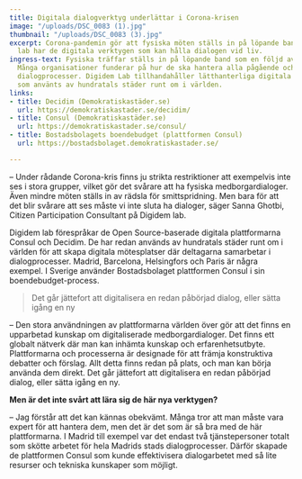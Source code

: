 ```yaml
---
title: Digitala dialogverktyg underlättar i Corona-krisen
image: "/uploads/DSC_0083 (1).jpg"
thumbnail: "/uploads/DSC_0083 (3).jpg"
excerpt: Corona-pandemin gör att fysiska möten ställs in på löpande band. Digidem
  lab har de digitala verktygen som kan hålla dialogen vid liv.
ingress-text: Fysiska träffar ställs in på löpande band som en följd av Corona-pandemin.
  Många organisationer funderar på hur de ska hantera alla pågående och inplanerade
  dialogprocesser. Digidem Lab tillhandahåller lätthanterliga digitala plattformar
  som använts av hundratals städer runt om i världen.
links:
- title: Decidim (Demokratiskastäder.se)
  url: https://demokratiskastader.se/decidim/
- title: Consul (Demokratiskastäder.se)
  url: https://demokratiskastader.se/consul/
- title: Bostadsbolagets boendebudget (plattformen Consul)
  url: https://bostadsbolaget.demokratiskastader.se/

---
```

– Under rådande Corona-kris finns ju strikta restriktioner att exempelvis inte ses i stora grupper, vilket gör det svårare att ha fysiska medborgardialoger. Även mindre möten ställs in av rädsla för smittspridning. Men bara för att det blir svårare att ses måste vi inte sluta ha dialoger, säger Sanna Ghotbi, Citizen Participation Consultant på Digidem lab.

Digidem lab förespråkar de Open Source-baserade digitala plattformarna Consul och Decidim. De har redan används av hundratals städer runt om i världen för att skapa digitala mötesplatser där deltagarna samarbetar i dialogprocesser. Madrid, Barcelona, Helsingfors och Paris är några exempel. I Sverige använder Bostadsbolaget plattformen Consul i sin boendebudget-process.

> Det går jättefort att digitalisera en redan påbörjad dialog, eller sätta igång en ny

– Den stora användningen av plattformarna världen över gör att det finns en upparbetad kunskap om digitaliserade medborgardialoger. Det finns ett globalt nätverk där man kan inhämta kunskap och erfarenhetsutbyte. Plattformarna och processerna är designade för att främja konstruktiva debatter och förslag. Allt detta finns redan på plats, och man kan börja använda dem direkt. Det går jättefort att digitalisera en redan påbörjad dialog, eller sätta igång en ny.

**Men är det inte svårt att lära sig de här nya verktygen?**

– Jag förstår att det kan kännas obekvämt. Många tror att man måste vara expert för att hantera dem, men det är det som är så bra med de här plattformarna. I Madrid till exempel var det endast två tjänstepersoner totalt som skötte arbetet för hela Madrids stads dialogprocesser. Därför skapade de plattformen Consul som kunde effektivisera dialogarbetet med så lite resurser och tekniska kunskaper som möjligt.